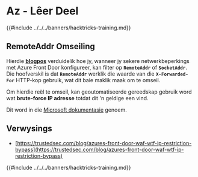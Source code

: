 # Az - Lêer Deel

{{#include ../../../banners/hacktricks-training.md}}

## RemoteAddr Omseiling

Hierdie **[blogpos](https://trustedsec.com/blog/azures-front-door-waf-wtf-ip-restriction-bypass)** verduidelik hoe jy, wanneer jy sekere netwerkbeperkings met Azure Front Door konfigureer, kan filter op **`RemoteAddr`** of **`SocketAddr`**. Die hoofverskil is dat **`RemoteAddr`** werklik die waarde van die **`X-Forwarded-For`** HTTP-kop gebruik, wat dit baie maklik maak om te omseil.

Om hierdie reël te omseil, kan geoutomatiseerde gereedskap gebruik word wat **brute-force IP adresse** totdat dit 'n geldige een vind.

Dit word in die [Microsoft dokumentasie](https://learn.microsoft.com/en-us/azure/web-application-firewall/afds/waf-front-door-configure-ip-restriction) genoem.


## Verwysings

- [https://trustedsec.com/blog/azures-front-door-waf-wtf-ip-restriction-bypass](https://trustedsec.com/blog/azures-front-door-waf-wtf-ip-restriction-bypass)

{{#include ../../../banners/hacktricks-training.md}}

